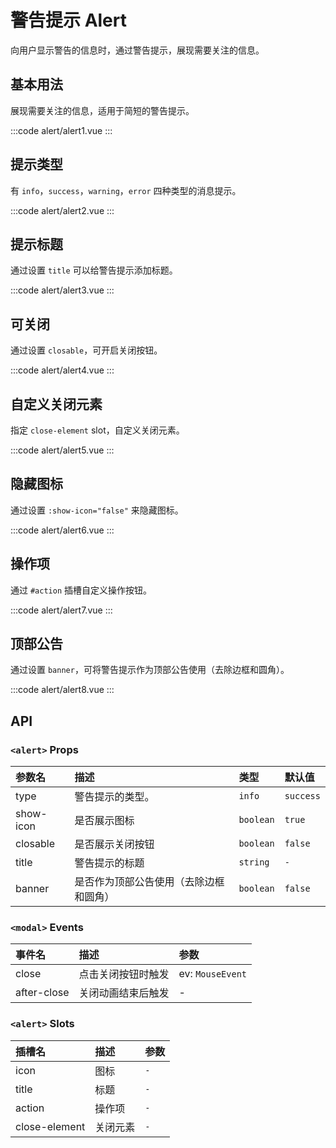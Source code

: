 # 警告提示 Alert
向用户显示警告的信息时，通过警告提示，展现需要关注的信息。

## 基本用法
展现需要关注的信息，适用于简短的警告提示。

:::code alert/alert1.vue
:::


## 提示类型
有 `info`，`success`，`warning`，`error` 四种类型的消息提示。

:::code alert/alert2.vue
:::

## 提示标题
通过设置 `title` 可以给警告提示添加标题。

:::code alert/alert3.vue
:::

## 可关闭
通过设置 `closable`，可开启关闭按钮。

:::code alert/alert4.vue
:::

## 自定义关闭元素
指定 `close-element` slot，自定义关闭元素。

:::code alert/alert5.vue
:::

## 隐藏图标
通过设置 `:show-icon="false"` 来隐藏图标。

:::code alert/alert6.vue
:::

## 操作项
通过 `#action` 插槽自定义操作按钮。

:::code alert/alert7.vue
:::

## 顶部公告
通过设置 `banner`，可将警告提示作为顶部公告使用（去除边框和圆角）。

:::code alert/alert8.vue
:::

## API

###  `<alert>` Props
| 参数名                | 描述                                               | 类型                                                | 默认值     |
| :-------------------- | :------------------------------------------------- | :-------------------------------------------------- | :--------- |
| type                  | 警告提示的类型。            | `info` | `success` | `warning` | `error` | `normal`                                             | `info`    |
| show-icon             | 是否展示图标                | `boolean`                               | `true`      |
| closable               | 是否展示关闭按钮            | `boolean`                               | `false`        |
| title                  | 警告提示的标题              |`string`                                           | `-`     |
| banner                 | 是否作为顶部公告使用（去除边框和圆角）                    | `boolean`                                            | `false`        |

### `<modal>` Events
| 事件名       | 描述                         | 参数 |
| :----------- | :--------------------------- | :--- |
| close        | 点击关闭按钮时触发           | ev: `MouseEvent`  |
| after-close  | 关闭动画结束后触发           | -    |

### `<alert>` Slots
| 插槽名  | 描述       | 参数 |
| :------ | :--------- | :--- |
| icon    | 图标       | `-`  |
| title   | 标题       | `-`  |
| action  | 操作项     | `-`  |
| close-element  | 关闭元素     | `-`  |
